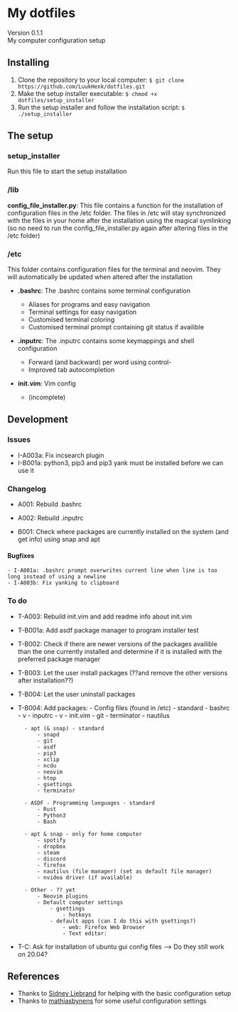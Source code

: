 # My dotfiles
Version 0.1.1 <br />
My computer configuration setup

## Installing
1. Clone the repository to your local computer: `$ git clone https://github.com/LuukHenk/dotfiles.git`
2. Make the setup installer executable: `$ chmod +x dotfiles/setup_installer`
3. Run the setup installer and follow the installation script: `$ ./setup_installer`

## The setup
### setup_installer
Run this file to start the setup installation

### /lib
**config_file_installer.py**: This file contains a function for the installation of configuration files in the /etc folder. The files in /etc will stay synchronized with the files in your home after the installation using the magical symlinking (so no need to run the config_file_installer.py again after altering files in the /etc folder)


### /etc
This folder contains configuration files for the terminal and neovim. They will automatically be updated when altered after the installation

* **.bashrc**: The .bashrc contains some terminal configuration
    * Aliases for programs and easy navigation
    * Terminal settings for easy navigation
    * Customised terminal coloring
    * Customised terminal prompt containing git status if availible

* **.inputrc**: The .inputrc contains some keymappings and shell configuration
    * Forward (and backward) per word using control-<arrowkeys>
    * Improved tab autocompletion

* **init.vim**: Vim config
    * (incomplete)

## Development
### Issues
- I-A003a: Fix incsearch plugin
- I-B001a: python3, pip3 and pip3 yank must be installed before we can use it

### Changelog
- A001: Rebuild .bashrc
- A002: Rebuild .inputrc

- B001: Check where packages are currently installed on the system (and get info) using snap and apt

#### Bugfixes
	- I-A001a: .bashrc prompt overwrites current line when line is too long instead of using a newline
	- I-A003b: Fix yanking to clipboard

### To do
- T-A003: Rebuild init.vim and add readme info about init.vim
- T-B001a: Add asdf package manager to program installer test
- T-B002: Check if there are newer versions of the packages availible than the one currently installed and determine if it is installed with the preferred package manager
- T-B003: Let the user install packages (??and remove the other versions after installation??)
- T-B004: Let the user uninstall packages
- T-B004: Add packages:
		- Config files (found in /etc) - standard
			- bashrc - v
			- inputrc - v
			- init.vim
			- git
			- terminator
			- nautilus


		- apt (& snap) - standard
			- snapd
			- git
			- asdf
			- pip3
			- xclip
			- ncdu
			- neovim
			- htop
			- gsettings
			- terminator

		- ASDF - Programming languages - standard
			- Rust
			- Python3
			- Bash

		- apt & snap - only for home computer
			- spotify
			- dropbox
			- steam
			- discord
			- firefox
			- nautilus (file manager) (set as default file manager)
			- nvidea driver (if available)

		- Other - ?? yet
			- Neovim plugins
			- Default computer settings
				- gsettings
					- hotkeys
				- default apps (can I do this with gsettings?)
					- web: Firefox Web Browser
					- Text editor:

- T-C: Ask for installation of ubuntu gui config files --> Do they still work on 20.04?

## References
- Thanks to [Sidney Liebrand](https://github.com/SidOfc) for helping with the basic configuration setup
- Thanks to [mathiasbynens](https://github.com/mathiasbynens/dotfiles) for some useful configuration settings


